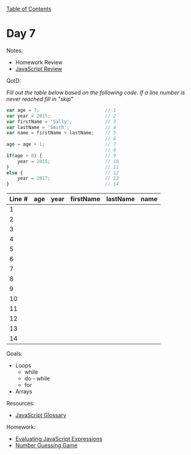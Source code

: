 [Table of Contents](/README.md)

# Day 7

Notes:
* Homework Review
* [JavaScript Review](https://github.com/TIY-Austin-Front-End-Engineering/vanilla-js-and-jquery-review)

QotD:

*Fill out the table below based on the following code. If a line number is never reached fill in "skip"*
```js
var age = 7;						// 1
var year = 2015;					// 2
var firstName = 'Sally';			// 3
var lastName = 'Smith';				// 4
var name = firstName + lastName;	// 5
									// 6
age = age + 1;						// 7
									// 8
if(age > 8) {						// 9
	year = 2015;					// 10
}									// 11
else {								// 12
	year = 2017;					// 13
}									// 14
```

Line #  | age | year | firstName | lastName | name
--------|-----|------|-----------|----------|-----
1       |     |      |           |          |
2       |     |      |           |          |
3       |     |      |           |          |
4       |     |      |           |          |
5       |     |      |           |          |
6       |     |      |           |          |
7       |     |      |           |          |
8       |     |      |           |          |
9       |     |      |           |          |
10      |     |      |           |          |
11      |     |      |           |          |
12      |     |      |           |          |
13      |     |      |           |          |
14      |     |      |           |          |

Goals:
* Loops
	* while
	* do - while
	* for
* Arrays

Resources:
* [JavaScript Glossary](https://github.com/TIY-Austin-Front-End-Engineering/js-glossary)

Homework:
* [Evaluating JavaScript Expressions](https://github.com/TIY-Austin-Front-End-Engineering/evaluating-expressions)
* [Number Guessing Game](https://github.com/TIY-Austin-Front-End-Engineering/js-guessing-game)
